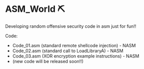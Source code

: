 # ASM_World ⛏
Developing random offensive security code in asm just for fun!!

Code:
* Code_01.asm		(standard remote shellcode injection) - NASM
*	Code_02.asm		(standard call to LoadLibraryA) - NASM
* Code_03.asm   (XOR encryption example instructions) - NASM
* (new code will be released soon!!)
